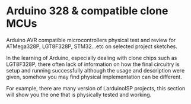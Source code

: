 # Arduino 328 & compatible clone MCUs
Arduino AVR compatible microcontrollers physical test and review for ATMega328P, LGT8F328P, STM32...etc on selected project sketches.

In the learning of Arduino, especially dealing with clone chips such as LGT8F328P, there often lack of information on how the final circuitry is setup and running successfully   although the usage and description were given, somehow you may find physical implementation can be different.

For example, there are many version of LarduinoISP projects, this section will show you the one that is physically tested and working.


